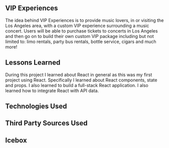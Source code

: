 ## VIP Experiences
The idea behind VIP Experiences is to provide music lovers, in or visiting the Los Angeles area, with a custom VIP experience surrounding a music concert. Users will be able to purchase tickets  to concerts in Los Angeles and then go on to build their own custom VIP package including but not limited to: limo  rentals, party bus rentals, bottle service, cigars and much more!

## Lessons Learned
During this project I learned about React in general as this was my first project using React. Specifically I learned about React components, state and props. I also learned  to build a full-stack React application. I also learned how to integrate React with API data.


## Technologies Used



## Third Party Sources Used


## Icebox